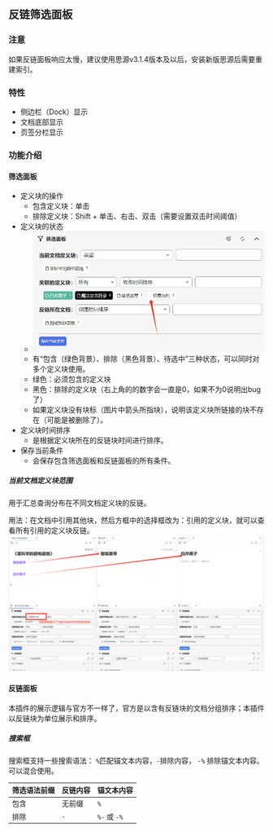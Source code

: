 
## 反链筛选面板

### 注意

如果反链面板响应太慢，建议使用思源v3.1.4版本及以后，安装新版思源后需要重建索引。


### 特性

* 侧边栏（Dock）显示
* 文档底部显示
* 页签分栏显示


### 功能介绍

#### 筛选面板

* 定义块的操作
  * 包含定义块：单击
  * 排除定义块：Shift + 单击、右击、双击（需要设置双击时间阈值）
* 定义块的状态
  * ![image-20240902213558-grc2dw0](./asset/image-20240902213558-grc2dw0.png)
  * 有“包含（绿色背景）、排除（黑色背景）、待选中”三种状态，可以同时对多个定义块使用。
  * 绿色：必须包含的定义块
  * 黑色：排除的定义块（右上角的的数字会一直是0，如果不为0说明出bug了）
  * 如果定义块没有块标（图片中箭头所指块），说明该定义块所链接的块不存在（可能是被删除了）。
* 定义块时间排序
  * 是根据定义块所在的反链块时间进行排序。
* 保存当前条件
  * 会保存包含筛选面板和反链面板的所有条件。

##### 当前文档定义块范围
用于汇总查询分布在不同文档定义块的反链。

用法：在文档中引用其他块，然后方框中的选择框改为：引用的定义块，就可以查看所有引用的定义块反链。
![](./asset/image-20241109211034-7kw51kx.png)

#### 反链面板
本插件的展示逻辑与官方不一样了，官方是以含有反链块的文档分组排序；本插件以反链块为单位展示和排序。
##### 搜索框
搜索框支持一些搜索语法： `%`匹配锚文本内容，`-`排除内容， `-%` 排除锚文本内容。 可以混合使用。

| 筛选语法前缀 | 反链内容 | 锚文本内容  |
| ------------ | -------- |--------|
| 包含         | 无前缀   | `%`      |
| 排除         | `-`        | `%-` 或 `-%` |










